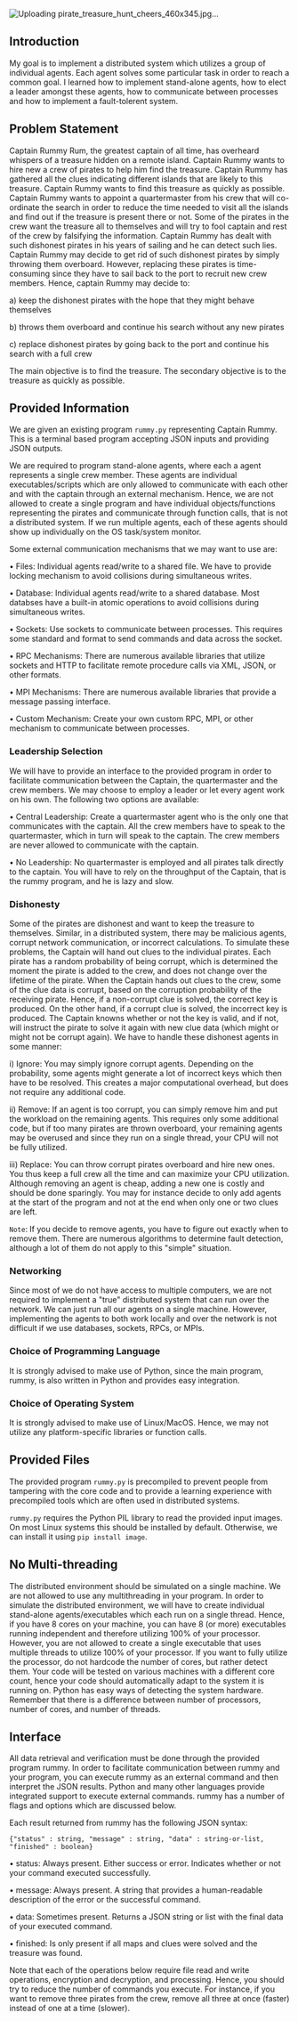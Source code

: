 ![Uploading pirate_treasure_hunt_cheers_460x345.jpg…]()

## Introduction

My goal is to implement a distributed system which utilizes a group of individual agents. Each agent solves some particular task in order to reach a common goal. I learned how to implement stand-alone agents, how to elect a leader amongst these agents, how to communicate between processes and how to implement a fault-tolerent system.

## Problem Statement

Captain Rummy Rum, the greatest captain of all time, has overheard whispers of a treasure hidden on a remote island. Captain Rummy wants to hire new a crew of pirates to help him find the treasure. Captain Rummy has gathered all the clues indicating different islands that are likely to this treasure. Captain Rummy wants to find this treasure as quickly as possible. Captain Rummy wants to appoint a quartermaster from his crew that will co-ordinate the search in order to reduce the time needed to visit all the islands and find out if the treasure is present there or not. Some of the pirates in the crew want the treasure all to themselves and will try to fool captain and rest of the crew by falsifying the information. Captain Rummy has dealt with such dishonest pirates in his years of sailing and he can detect such lies. Captain Rummy may decide to get rid of such dishonest pirates by simply throwing them overboard. However, replacing these pirates is time-consuming since they have to sail back to the port to recruit new crew members. Hence, captain Rummy may decide to:

a) keep the dishonest pirates with the hope that they might behave themselves

b) throws them overboard and continue his search without any new pirates

c) replace dishonest pirates by going back to the port and continue his search with a full crew

The main objective is to find the treasure. The secondary objective is to the treasure as quickly as possible.

## Provided Information

We are given an existing program `rummy.py` representing Captain Rummy. This is a terminal based program accepting JSON inputs and providing JSON outputs.

We are required to program stand-alone agents, where each a agent represents a single crew member. These agents are individual executables/scripts which are only allowed to communicate with each other and with the captain through an external mechanism. Hence, we are not allowed to create a single program and have individual objects/functions representing the pirates and communicate through function calls, that is not a distributed system. If we run multiple agents, each of these agents should show up individually on the OS task/system monitor.

Some external communication mechanisms that we may want to use are:

• Files: Individual agents read/write to a shared file. We have to provide locking mechanism to avoid collisions during simultaneous writes.

• Database: Individual agents read/write to a shared database. Most databses have a built-in atomic operations to avoid collisions during simultaneous writes.

• Sockets: Use sockets to communicate between processes. This requires some standard and format to send commands and data across the socket.

• RPC Mechanisms: There are numerous available libraries that utilize sockets and HTTP to facilitate remote procedure calls via XML, JSON, or other formats.

• MPI Mechanisms: There are numerous available libraries that provide a message passing interface.

• Custom Mechanism: Create your own custom RPC, MPI, or other mechanism to communicate between processes.

### Leadership Selection

We will have to provide an interface to the provided program in order to facilitate communication between the Captain, the quartermaster and the crew members. We may choose to employ a leader or let every agent work on his own. The following two options are available:

• Central Leadership: Create a quartermaster agent who is the only one that communicates with the captain. All the crew members have to speak to the quartermaster, which in turn will speak to the captain. The crew members are never allowed to communicate with the captain.

• No Leadership: No quartermaster is employed and all pirates talk directly to the captain. You will have to rely on the throughput of the Captain, that is the rummy program, and he is lazy and slow.

### Dishonesty

Some of the pirates are dishonest and want to keep the treasure to themselves. Similar, in a distributed system, there may be malicious agents, corrupt network communication, or incorrect calculations. To simulate these problems, the Captain will hand out clues to the individual pirates. Each pirate has a random probability of being corrupt, which is determined the moment the pirate is added to the crew, and does not change over the lifetime of the pirate. When the Captain hands out clues to the crew, some of the clue data is corrupt, based on the corruption probability of the receiving pirate. Hence, if a non-corrupt clue is solved, the correct key is produced. On the other hand, if a corrupt clue is solved, the incorrect key is produced. The Captain knowns whether or not the key is valid, and if not, will instruct the pirate to solve it again with new clue data (which might or might not be corrupt again). We have to handle these dishonest agents in some manner:

i) Ignore: You may simply ignore corrupt agents. Depending on the probability, some agents might generate a lot of incorrect keys which then have to be resolved. This creates a major computational overhead, but does not require any additional code.

ii) Remove: If an agent is too corrupt, you can simply remove him and put the workload on the remaining agents. This requires only some additional code, but if too many pirates are thrown overboard, your remaining agents may be overused and since they run on a single thread, your CPU will not be fully utilized.

iii) Replace: You can throw corrupt pirates overboard and hire new ones. You thus keep a full crew all the time and can maximize your CPU utilization. Although removing an agent is cheap, adding a new one is costly and should be done sparingly. You may for instance decide to only add agents at the start of the program and not at the end when only one or two clues are left.

`Note`: If you decide to remove agents, you have to figure out exactly when to remove them. There are numerous algorithms to determine fault detection, although a lot of them do not apply to this "simple" situation.

### Networking

Since most of we do not have access to multiple computers, we are not required to implement a "true" distributed system that can run over the network. We can just run all our agents on a single machine. However, implementing the agents to both work locally and over the network is not difficult if we use databases, sockets, RPCs, or MPIs. 

### Choice of Programming Language

It is strongly advised to make use of Python, since the main program, rummy, is also written in Python and provides easy integration.

### Choice of Operating System

It is strongly advised to make use of Linux/MacOS. Hence, we may not utilize any platform-specific libraries or function calls.

## Provided Files

The provided program `rummy.py` is precompiled to prevent people from tampering with the core code and to provide a learning experience with precompiled tools which are often used in distributed systems.

`rummy.py` requires the Python PIL library to read the provided input images. On most Linux systems this should be installed by default. Otherwise, we can install it using `pip install image`.

## No Multi-threading

The distributed environment should be simulated on a single machine. We are not allowed to use any multithreading in your program. In order to simulate the distributed environment, we will have to create individual stand-alone agents/executables which each run on a single thread. Hence, if you have 8 cores on your machine, you can have 8 (or more) executables running independent and therefore utilizing 100% of your processor. However, you are not allowed to create a single executable that uses multiple threads to utilize 100% of your processor. If you want to fully utilize the processor, do not hardcode the number of cores, but rather detect them. Your code will be tested on various machines with a different core count, hence your code should automatically adapt to the system it is running on. Python has easy ways of detecting the system hardware. Remember that there is a difference between number of processors, number of cores, and number of threads.

## Interface

All data retrieval and verification must be done through the provided program rummy. In order to facilitate communication between rummy and your program, you can execute rummy as an external command and then interpret the JSON results. Python and many other languages provide integrated support to execute external commands. rummy has a number of flags and options which are discussed below.

Each result returned from rummy has the following JSON syntax:

`{"status" : string, "message" : string, "data" : string-or-list, "finished" : boolean}`

• status: Always present. Either success or error. Indicates whether or not your command executed successfully.

• message: Always present. A string that provides a human-readable description of the error or the successful command.

• data: Sometimes present. Returns a JSON string or list with the final data of your executed command.

• finished: Is only present if all maps and clues were solved and the treasure was found.

Note that each of the operations below require file read and write operations, encryption and decryption, and processing. Hence, you should try to reduce the number of commands you execute. For instance, if you want to remove three pirates from the crew, remove all three at once (faster) instead of one at a time (slower).






